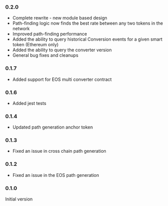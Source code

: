 ### 0.2.0
* Complete rewrite - new module based design
* Path-finding logic now finds the best rate between any two tokens in the network
* Improved path-finding performance
* Added the ability to query historical Conversion events for a given smart token (Ethereum only)
* Added the ability to query the converter version
* General bug fixes and cleanups


### 0.1.7
* Added support for EOS multi converter contract


### 0.1.6
* Added jest tests


### 0.1.4
* Updated path generation anchor token


### 0.1.3
* Fixed an issue in cross chain path generation


### 0.1.2
* Fixed an issue in the EOS path generation


### 0.1.0
Initial version
